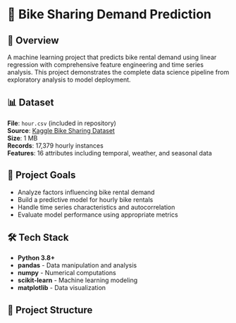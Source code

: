 # 🚴 Bike Sharing Demand Prediction

## 📖 Overview
A machine learning project that predicts bike rental demand using linear regression with comprehensive feature engineering and time series analysis. This project demonstrates the complete data science pipeline from exploratory analysis to model deployment.

## 📊 Dataset
**File**: `hour.csv` (included in repository)  
**Source**: [Kaggle Bike Sharing Dataset](https://www.kaggle.com/datasets/lakshmi25npathi/bike-sharing-dataset)  
**Size**: 1 MB  
**Records**: 17,379 hourly instances  
**Features**: 16 attributes including temporal, weather, and seasonal data

## 🎯 Project Goals
- Analyze factors influencing bike rental demand
- Build a predictive model for hourly bike rentals
- Handle time series characteristics and autocorrelation
- Evaluate model performance using appropriate metrics

## 🛠 Tech Stack
- **Python 3.8+**
- **pandas** - Data manipulation and analysis
- **numpy** - Numerical computations
- **scikit-learn** - Machine learning modeling
- **matplotlib** - Data visualization

## 📁 Project Structure
